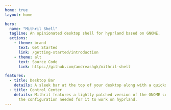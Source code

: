 ```yaml
---
home: true
layout: home

hero:
  name: "Mithril Shell"
  tagline: An opinionated desktop shell for hyprland based on GNOME.
  actions:
    - theme: brand
      text: Get Started
      link: /getting-started/introduction
    - theme: alt
      text: Source Code
      link: https://github.com/andreashgk/mithril-shell

features:
  - title: Desktop Bar
    details: A sleek bar at the top of your desktop along with a quicksettings menu.
  - title: Control Center
    details: Mithril features a lightly patched version of the GNOME control center and provides
      the configuration needed for it to work on hyprland.
---
```

